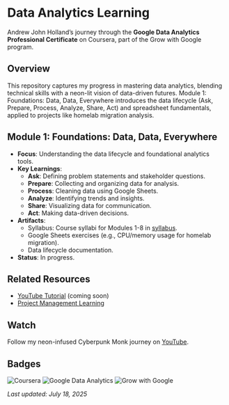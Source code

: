 # Data Analytics Learning
Andrew John Holland’s journey through the **Google Data Analytics Professional Certificate** on Coursera, part of the Grow with Google program.

## Overview
This repository captures my progress in mastering data analytics, blending technical skills with a neon-lit vision of data-driven futures. Module 1: Foundations: Data, Data, Everywhere introduces the data lifecycle (Ask, Prepare, Process, Analyze, Share, Act) and spreadsheet fundamentals, applied to projects like homelab migration analysis.

## Module 1: Foundations: Data, Data, Everywhere
- **Focus**: Understanding the data lifecycle and foundational analytics tools.
- **Key Learnings**:
  - **Ask**: Defining problem statements and stakeholder questions.
  - **Prepare**: Collecting and organizing data for analysis.
  - **Process**: Cleaning data using Google Sheets.
  - **Analyze**: Identifying trends and insights.
  - **Share**: Visualizing data for communication.
  - **Act**: Making data-driven decisions.
- **Artifacts**:
  - Syllabus: Course syllabi for Modules 1-8 in [syllabus](./syllabus).
  - Google Sheets exercises (e.g., CPU/memory usage for homelab migration).
  - Data lifecycle documentation.
- **Status**: In progress.

## Related Resources
- [YouTube Tutorial](https://www.youtube.com/@SilicaStormSiam) (coming soon)
- [Project Management Learning](https://github.com/silicastormsiam/project-management-learning)

## Watch
Follow my neon-infused Cyberpunk Monk journey on [YouTube](https://www.youtube.com/@SilicaStormSiam).

## Badges
![Coursera](https://img.shields.io/badge/Coursera-FF69B4?logo=coursera&logoColor=white)
![Google Data Analytics](https://img.shields.io/badge/Google%20Data%20Analytics-00FF00?logo=google&logoColor=white)
![Grow with Google](https://img.shields.io/badge/Grow%20with%20Google-800080?logo=google&logoColor=white)

*Last updated: July 18, 2025*
